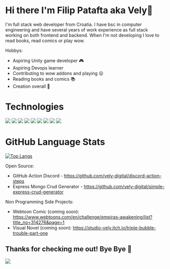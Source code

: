 # Hi there I'm Filip Patafta aka Vely👋

I'm full stack web developer from Croatia. I have bsc in computer engineering and have several years of work experience as full stack working on both frontend and backend. 
When I'm not developing I love to read books, read comics or play wow.

Hobbys:
* Aspiring Unity game developer 🎮
* Aspiring Devops learner 
* Contributing to wow addons and playing 😮
* Reading books and comics 📚
* Creation overall 🎨

# Technologies

![](https://img.shields.io/badge/Code-JavaScript-informational?style=flat&logo=javascript&color=2bbc8a)
![](https://img.shields.io/badge/Code-Vue-informational?style=flat&logo=vue.js&color=2bbc8a)
![](https://img.shields.io/badge/Code-React-informational?style=flat&logo=react&color=2bbc8a)
![](https://img.shields.io/badge/Code-Redux-informational?style=flat&logo=redux&color=2bbc8a)
![](https://img.shields.io/badge/Tools-Docker-informational?style=flat&logo=docker&color=2bbc8a)
![](https://img.shields.io/badge/Cloud-Digital_Ocean-informational?style=flat&logo=digitalocean&color=2bbc8a)
![](https://img.shields.io/badge/Cloud-Nginx-informational?style=flat&logo=nginx&color=2bbc8a)
![](https://img.shields.io/badge/OS-Linux-informational?style=flat&logo=linux&color=2bbc8a)
![](https://img.shields.io/badge/Engine-Unity-informational?style=flat&logo=unity&color=2bbc8a)

# GitHub Language Stats

[![Top Langs](https://github-readme-stats.vercel.app/api/top-langs/?username=vely-digital&layout=compact&theme=dark)](https://github.com/anuraghazra/github-readme-stats)

Open Source:
* GitHub Action Discord - https://github.com/vely-digital/discord-action-steps
* Express Mongo Crud Generator - https://github.com/vely-digital/simple-express-crud-generator

Non Programming Side Projects:
* Webtoon Comic (coming soon): https://www.webtoons.com/en/challenge/empiras-awakening/list?title_no=314276&page=1
* Visual Novel (coming soon): https://studio-vely.itch.io/triple-bubble-trouble-part-one


## Thanks for checking me out! Bye Bye 🤪

<img src="https://media1.tenor.com/images/72c9b849aa10b222371ebb99a6b1896a/tenor.gif?itemid=8807701"/>